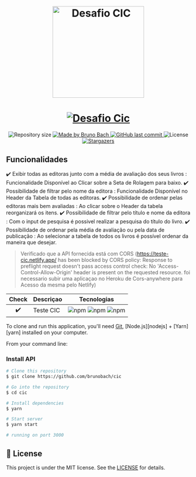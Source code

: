 <h1 align="center">
    <img alt="Desafio CIC" title="Desafio CIC" src="https://cic.perdcomp.com.br/images/cic-logo.webp" width="250px" />
</h1>
<h1 align="center">
    <a href="https://teste-cic.netlify.app/">
    <img alt="Desafio Cic" title="Demo" src="https://api.netlify.com/api/v1/badges/705d1f5f-b560-47c6-887a-5230713cf937/deploy-status" />
    </a>
  </a>
</h1>
<p align="center">	
  <img alt="Repository size" src="https://img.shields.io/github/repo-size/brunobach/cic">
	
  <a href="https://www.linkedin.com/in/bruno-bach/">
    <img alt="Made by Bruno Bach" src="https://img.shields.io/badge/made%20by-brunobach-%2304D361">
  </a>
  
  <a href="https://github.com/brunobach/cic/commits/master">
    <img alt="GitHub last commit" src="https://img.shields.io/github/last-commit/brunobach/cic">
  </a>

  <img alt="License" src="https://img.shields.io/badge/license-MIT-brightgreen">
   <a href="https://github.com/brunobach/cic/stargazers">
    <img alt="Stargazers" src="https://img.shields.io/github/stars/brunobach/cic?style=social">
  </a>
</p>

## Funcionalidades
:heavy_check_mark: Exibir todas as editoras junto com a média de avaliação dos seus livros : Funcionalidade Disponível ao Clicar sobre a Seta de Rolagem para baixo.
:heavy_check_mark: Possibilidade de filtrar pelo nome da editora : Funcionalidade Disponível no Header da Tabela de todas as editoras.
:heavy_check_mark: Possibilidade de ordenar pelas editoras mais bem avaliadas : Ao clicar sobre o Header da tabela reorganizará os itens.
:heavy_check_mark: Possibilidade de filtrar pelo título e nome da editora : Com o input de pesquisa é possivel realizar a pesquisa do título do livro.
:heavy_check_mark: Possibilidade de ordenar pela média de avaliação ou pela data de
publicação : Ao selecionar a tabela de todos os livros é possível ordenar da maneira que desejar.


> Verificado que a API fornecida está com CORS (https://teste-cic.netlify.app/ has been blocked by CORS policy: Response to preflight request doesn't pass access control check: No 'Access-Control-Allow-Origin' header is present on the requested resource. foi necessario subir uma aplicaçao no Heroku de Cors-anywhere para Acesso da mesma pelo Netlify)


| Check | Descriçao | Tecnologias |
|:---:|---------|:-----------:|
| :heavy_check_mark: |Teste CIC| ![npm](https://img.shields.io/npm/v/react?color=green&label=React&logo=react)  ![npm](https://img.shields.io/npm/v/typescript?color=blue&label=Typescript&logo=typescript&logoColor=blue) ![npm](https://img.shields.io/npm/v/styled-components?color=purple&label=styled-components&logo=styled-components&logoColor=purple)  |


To clone and run this application, you'll need [Git](https://git-scm.com), [Node.js][nodejs] + [Yarn][yarn] installed on your computer.

From your command line:

### Install API 

```bash
# Clone this repository
$ git clone https://github.com/brunobach/cic

# Go into the repository
$ cd cic

# Install dependencies
$ yarn

# Start server
$ yarn start

# running on port 3000
```



## :memo: License

This project is under the MIT license. See the [LICENSE](https://github.com/brunobach/ecoleta/blob/master/LICENSE) for details.
